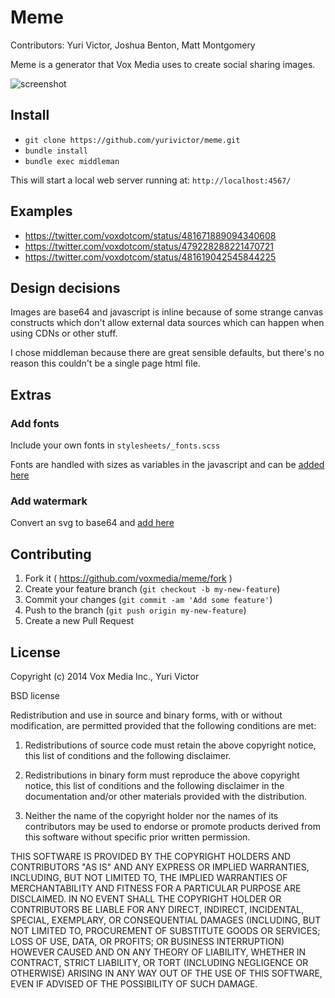 # Meme

Contributors: Yuri Victor, Joshua Benton, Matt Montgomery

Meme is a generator that Vox Media uses to create social sharing images.

![screenshot](https://raw.githubusercontent.com/yurivictor/meme/master/source/images/screenshot.png)

## Install

* `git clone https://github.com/yurivictor/meme.git`
* `bundle install`
* `bundle exec middleman`

This will start a local web server running at: `http://localhost:4567/`

## Examples

* https://twitter.com/voxdotcom/status/481671889094340608
* https://twitter.com/voxdotcom/status/479228288221470721
* https://twitter.com/voxdotcom/status/481619042545844225

## Design decisions

Images are base64 and javascript is inline because of some strange canvas constructs which don't allow external data sources which can happen when using CDNs or other stuff.

I chose middleman because there are great sensible defaults, but there's no reason this couldn't be a single page html file.

## Extras

### Add fonts

Include your own fonts in `stylesheets/_fonts.scss`

Fonts are handled with sizes as variables in the javascript and can be [added here](https://github.com/voxmedia/meme/blob/master/source/partials/_javascripts.html.erb#L8)

### Add watermark

Convert an svg to base64 and [add here](https://github.com/voxmedia/meme/blob/master/source/partials/_javascripts.html.erb#L8)

## Contributing

1. Fork it ( https://github.com/voxmedia/meme/fork )
2. Create your feature branch (`git checkout -b my-new-feature`)
3. Commit your changes (`git commit -am 'Add some feature'`)
4. Push to the branch (`git push origin my-new-feature`)
5. Create a new Pull Request

## License

Copyright (c) 2014 Vox Media Inc., Yuri Victor

BSD license

Redistribution and use in source and binary forms, with or without modification, are permitted provided that the following conditions are met:

1. Redistributions of source code must retain the above copyright notice, this list of conditions and the following disclaimer.

2. Redistributions in binary form must reproduce the above copyright notice, this list of conditions and the following disclaimer in the documentation and/or other materials provided with the distribution.

3. Neither the name of the copyright holder nor the names of its contributors may be used to endorse or promote products derived from this software without specific prior written permission.

THIS SOFTWARE IS PROVIDED BY THE COPYRIGHT HOLDERS AND CONTRIBUTORS "AS IS" AND ANY EXPRESS OR IMPLIED WARRANTIES, INCLUDING, BUT NOT LIMITED TO, THE IMPLIED WARRANTIES OF MERCHANTABILITY AND FITNESS FOR A PARTICULAR PURPOSE ARE DISCLAIMED. IN NO EVENT SHALL THE COPYRIGHT HOLDER OR CONTRIBUTORS BE LIABLE FOR ANY DIRECT, INDIRECT, INCIDENTAL, SPECIAL, EXEMPLARY, OR CONSEQUENTIAL DAMAGES (INCLUDING, BUT NOT LIMITED TO, PROCUREMENT OF SUBSTITUTE GOODS OR SERVICES; LOSS OF USE, DATA, OR PROFITS; OR BUSINESS INTERRUPTION) HOWEVER CAUSED AND ON ANY THEORY OF LIABILITY, WHETHER IN CONTRACT, STRICT LIABILITY, OR TORT (INCLUDING NEGLIGENCE OR OTHERWISE) ARISING IN ANY WAY OUT OF THE USE OF THIS SOFTWARE, EVEN IF ADVISED OF THE POSSIBILITY OF SUCH DAMAGE.
